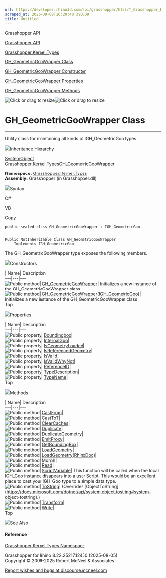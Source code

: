 ```yaml
---
url: https://developer.rhino3d.com/api/grasshopper/html/T_Grasshopper_Kernel_Types_GH_GeometricGooWrapper.htm
scraped_at: 2025-09-08T16:20:40.393509
title: Untitled
---
```


Grasshopper API

[Grasshopper API](../html/723c01da-9986-4db2-8f53-6f3a7494df75.htm
"Grasshopper API")

[Grasshopper.Kernel.Types](../html/N_Grasshopper_Kernel_Types.htm
"Grasshopper.Kernel.Types")

[GH_GeometricGooWrapper
Class](../html/T_Grasshopper_Kernel_Types_GH_GeometricGooWrapper.htm
"GH_GeometricGooWrapper Class")

[GH_GeometricGooWrapper Constructor
](../html/Overload_Grasshopper_Kernel_Types_GH_GeometricGooWrapper__ctor.htm
"GH_GeometricGooWrapper Constructor ")

[GH_GeometricGooWrapper
Properties](../html/Properties_T_Grasshopper_Kernel_Types_GH_GeometricGooWrapper.htm
"GH_GeometricGooWrapper Properties")

[GH_GeometricGooWrapper
Methods](../html/Methods_T_Grasshopper_Kernel_Types_GH_GeometricGooWrapper.htm
"GH_GeometricGooWrapper Methods")

![Click or drag to resize](../icons/TocOpen.gif)![Click or drag to
resize](../icons/TocClose.gif)

# GH_GeometricGooWrapper Class  
  
---  
  
Utility class for maintaining all kinds of IGH_GeometricGoo types.

![](../icons/SectionExpanded.png)Inheritance Hierarchy

[SystemObject](https://docs.microsoft.com/dotnet/api/system.object)  
Grasshopper.Kernel.TypesGH_GeometricGooWrapper  

**Namespace:** [Grasshopper.Kernel.Types](N_Grasshopper_Kernel_Types.htm)  
**Assembly:** Grasshopper (in Grasshopper.dll)

![](../icons/SectionExpanded.png)Syntax

C#

VB

Copy

    
    
    public sealed class GH_GeometricGooWrapper : IGH_GeometricGoo
    
    
    Public NotInheritable Class GH_GeometricGooWrapper
    	Implements IGH_GeometricGoo

The GH_GeometricGooWrapper type exposes the following members.

![](../icons/SectionExpanded.png)Constructors

| Name| Description  
---|---|---  
![Public method](../icons/pubmethod.gif)|
[GH_GeometricGooWrapper](M_Grasshopper_Kernel_Types_GH_GeometricGooWrapper__ctor.htm)|
Initializes a new instance of the GH_GeometricGooWrapper class  
![Public method](../icons/pubmethod.gif)|
[GH_GeometricGooWrapper(IGH_GeometricGoo)](M_Grasshopper_Kernel_Types_GH_GeometricGooWrapper__ctor_1.htm)|
Initializes a new instance of the GH_GeometricGooWrapper class  
Top

![](../icons/SectionExpanded.png)Properties

| Name| Description  
---|---|---  
![Public property](../icons/pubproperty.gif)|
[Boundingbox](P_Grasshopper_Kernel_Types_GH_GeometricGooWrapper_Boundingbox.htm)|  
![Public property](../icons/pubproperty.gif)|
[InternalGoo](P_Grasshopper_Kernel_Types_GH_GeometricGooWrapper_InternalGoo.htm)|  
![Public property](../icons/pubproperty.gif)|
[IsGeometryLoaded](P_Grasshopper_Kernel_Types_GH_GeometricGooWrapper_IsGeometryLoaded.htm)|  
![Public property](../icons/pubproperty.gif)|
[IsReferencedGeometry](P_Grasshopper_Kernel_Types_GH_GeometricGooWrapper_IsReferencedGeometry.htm)|  
![Public property](../icons/pubproperty.gif)|
[IsValid](P_Grasshopper_Kernel_Types_GH_GeometricGooWrapper_IsValid.htm)|  
![Public property](../icons/pubproperty.gif)|
[IsValidWhyNot](P_Grasshopper_Kernel_Types_GH_GeometricGooWrapper_IsValidWhyNot.htm)|  
![Public property](../icons/pubproperty.gif)|
[ReferenceID](P_Grasshopper_Kernel_Types_GH_GeometricGooWrapper_ReferenceID.htm)|  
![Public property](../icons/pubproperty.gif)|
[TypeDescription](P_Grasshopper_Kernel_Types_GH_GeometricGooWrapper_TypeDescription.htm)|  
![Public property](../icons/pubproperty.gif)|
[TypeName](P_Grasshopper_Kernel_Types_GH_GeometricGooWrapper_TypeName.htm)|  
Top

![](../icons/SectionExpanded.png)Methods

| Name| Description  
---|---|---  
![Public method](../icons/pubmethod.gif)|
[CastFrom](M_Grasshopper_Kernel_Types_GH_GeometricGooWrapper_CastFrom.htm)|  
![Public method](../icons/pubmethod.gif)|
[CastToT](M_Grasshopper_Kernel_Types_GH_GeometricGooWrapper_CastTo__1.htm)|  
![Public method](../icons/pubmethod.gif)|
[ClearCaches](M_Grasshopper_Kernel_Types_GH_GeometricGooWrapper_ClearCaches.htm)|  
![Public method](../icons/pubmethod.gif)|
[Duplicate](M_Grasshopper_Kernel_Types_GH_GeometricGooWrapper_Duplicate.htm)|  
![Public method](../icons/pubmethod.gif)|
[DuplicateGeometry](M_Grasshopper_Kernel_Types_GH_GeometricGooWrapper_DuplicateGeometry.htm)|  
![Public method](../icons/pubmethod.gif)|
[EmitProxy](M_Grasshopper_Kernel_Types_GH_GeometricGooWrapper_EmitProxy.htm)|  
![Public method](../icons/pubmethod.gif)|
[GetBoundingBox](M_Grasshopper_Kernel_Types_GH_GeometricGooWrapper_GetBoundingBox.htm)|  
![Public method](../icons/pubmethod.gif)|
[LoadGeometry](M_Grasshopper_Kernel_Types_GH_GeometricGooWrapper_LoadGeometry.htm)|  
![Public method](../icons/pubmethod.gif)|
[LoadGeometry(RhinoDoc)](M_Grasshopper_Kernel_Types_GH_GeometricGooWrapper_LoadGeometry_1.htm)|  
![Public method](../icons/pubmethod.gif)|
[Morph](M_Grasshopper_Kernel_Types_GH_GeometricGooWrapper_Morph.htm)|  
![Public method](../icons/pubmethod.gif)|
[Read](M_Grasshopper_Kernel_Types_GH_GeometricGooWrapper_Read.htm)|  
![Public method](../icons/pubmethod.gif)|
[ScriptVariable](M_Grasshopper_Kernel_Types_GH_GeometricGooWrapper_ScriptVariable.htm)|
This function will be called when the local IGH_Goo instance disapears into a
user Script. This would be an excellent place to cast your IGH_Goo type to a
simple data type.  
![Public method](../icons/pubmethod.gif)|
[ToString](M_Grasshopper_Kernel_Types_GH_GeometricGooWrapper_ToString.htm)|
(Overrides
[ObjectToString](https://docs.microsoft.com/dotnet/api/system.object.tostring#system-
object-tostring).)  
![Public method](../icons/pubmethod.gif)|
[Transform](M_Grasshopper_Kernel_Types_GH_GeometricGooWrapper_Transform.htm)|  
![Public method](../icons/pubmethod.gif)|
[Write](M_Grasshopper_Kernel_Types_GH_GeometricGooWrapper_Write.htm)|  
Top

![](../icons/SectionExpanded.png)See Also

#### Reference

[Grasshopper.Kernel.Types Namespace](N_Grasshopper_Kernel_Types.htm)

Grasshopper for Rhino 8.22.25217.12450 (2025-08-05)  
Copyright © 2009-2025 Robert McNeel & Associates

[Report wishes and bugs at
discourse.mcneel.com](https://discourse.mcneel.com/c/grasshopper)

